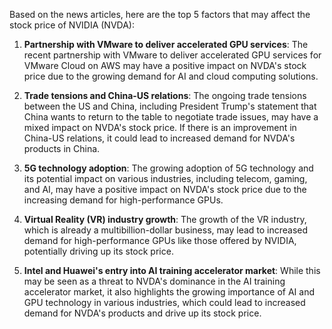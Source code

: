 Based on the news articles, here are the top 5 factors that may affect the stock price of NVIDIA (NVDA):

1. **Partnership with VMware to deliver accelerated GPU services**: The recent partnership with VMware to deliver accelerated GPU services for VMware Cloud on AWS may have a positive impact on NVDA's stock price due to the growing demand for AI and cloud computing solutions.

2. **Trade tensions and China-US relations**: The ongoing trade tensions between the US and China, including President Trump's statement that China wants to return to the table to negotiate trade issues, may have a mixed impact on NVDA's stock price. If there is an improvement in China-US relations, it could lead to increased demand for NVDA's products in China.

3. **5G technology adoption**: The growing adoption of 5G technology and its potential impact on various industries, including telecom, gaming, and AI, may have a positive impact on NVDA's stock price due to the increasing demand for high-performance GPUs.

4. **Virtual Reality (VR) industry growth**: The growth of the VR industry, which is already a multibillion-dollar business, may lead to increased demand for high-performance GPUs like those offered by NVIDIA, potentially driving up its stock price.

5. **Intel and Huawei's entry into AI training accelerator market**: While this may be seen as a threat to NVDA's dominance in the AI training accelerator market, it also highlights the growing importance of AI and GPU technology in various industries, which could lead to increased demand for NVDA's products and drive up its stock price.